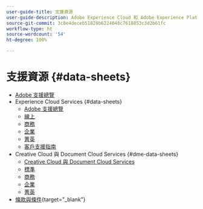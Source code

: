 ```yaml
---
user-guide-title: 支援資源
user-guide-description: Adobe Experience Cloud 和 Adobe Experience Platform 的支援資源。
source-git-commit: 3c8e4deceb51829b6224048c7618853c3d2b61fc
workflow-type: ht
source-wordcount: '54'
ht-degree: 100%

---
```



# 支援資源 {#data-sheets}

+ [Adobe 支援總覽](overview.md)
+ Experience Cloud Services {#data-sheets}
   + [Adobe 支援總覽](dx-overview.md)
   + [線上](online.md)
   + [商務](business.md)
   + [企業](enterprise.md)
   + [菁英](elite.md)
   + [客戶支援指南](support-guide.md)
+ Creative Cloud 與 Document Cloud Services {#dme-data-sheets}
   + [Creative Cloud 與 Document Cloud Services](dme-overview.md)
   + [標準](dme-standard.md)
   + [商務](dme-business.md)
   + [企業](dme-enterprise.md)
   + [菁英](dme-elite.md)
+ [條款與條件](https://helpx.adobe.com/tw/support/programs/support-policies-terms-conditions.html){target=&quot;_blank&quot;}

<!--

Articles must be added to this TOC file in order to render.

Use this list format to specify links to articles and section headings that expand and collapse in the left rail of the user guide.

An article link CANNOT be used as a section heading.
-->
